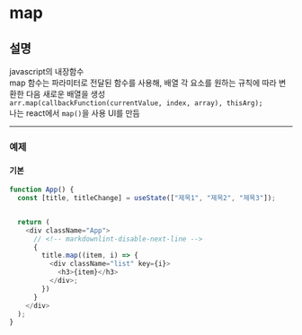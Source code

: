 # map

## 설명

javascript의 내장함수  
map 함수는 파라미터로 전달된 함수를 사용해, 배열 각 요소를 원하는 규칙에 따라 변환한 다음 새로운 배열을 생성  
`arr.map(callbackFunction(currentValue, index, array), thisArg);`  
나는 react에서 `map()`을 사용 UI를 만듬

---

### 예제

#### 기본

```javascript
function App() {
  const [title, titleChange] = useState(["제목1", "제목2", "제목3"]);


  return (
    <div className="App">
      // <!-- markdownlint-disable-next-line -->
      {
        title.map((item, i) => {
          <div className="list" key={i}>
            <h3>{item}</h3>
          </div>;
        })
      }
    </div>
  );
}
```
